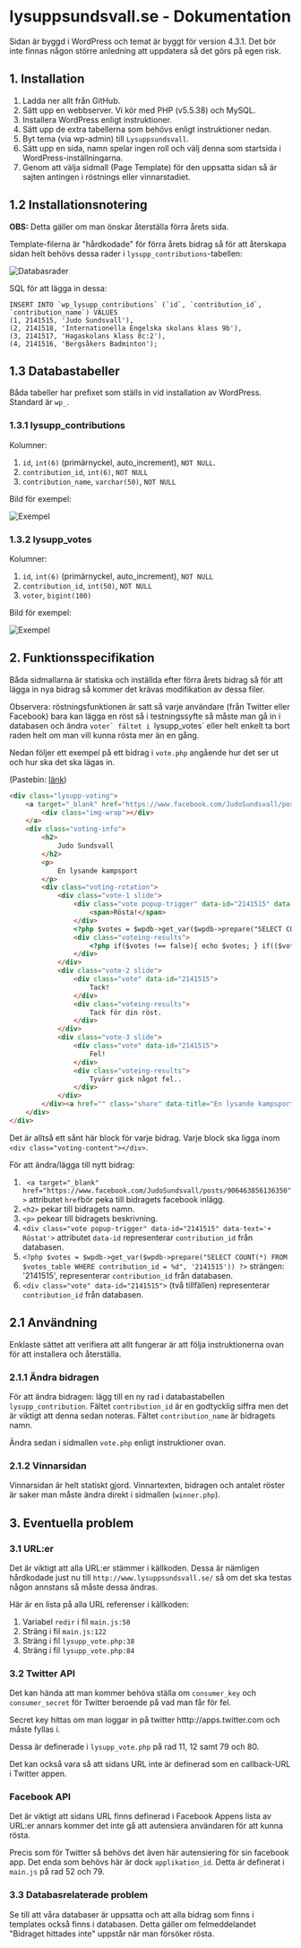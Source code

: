 # lysuppsundsvall.se - Dokumentation

Sidan är byggd i WordPress och temat är byggt för version 4.3.1. Det bör inte finnas någon större anledning att uppdatera så det görs på egen risk.

## 1. Installation
1. Ladda ner allt från GitHub.
2. Sätt upp en webbserver. Vi kör med PHP (v5.5.38) och MySQL.
3. Installera WordPress enligt instruktioner.
4. Sätt upp de extra tabellerna som behövs enligt instruktioner nedan.
5. Byt tema (via wp-admin) till `Lysuppsundsvall`.
5. Sätt upp en sida, namn spelar ingen roll och välj denna som startsida i WordPress-inställningarna.
6. Genom att välja sidmall (Page Template) för den uppsatta sidan så är sajten antingen i röstnings eller vinnarstadiet.

## 1.2 Installationsnotering

__OBS:__ Detta gäller om man önskar återställa förra årets sida.

Template-filerna är "hårdkodade" för förra årets bidrag så för att återskapa sidan helt behövs dessa rader i `lysupp_contributions`-tabellen:

![Databasrader](http://image.prntscr.com/image/283c1f6285064e8084181e568dfa29b4.png "Förra årets bidrag")

SQL för att lägga in dessa:
```
INSERT INTO `wp_lysupp_contributions` (`id`, `contribution_id`, `contribution_name`) VALUES
(1, 2141515, 'Judo Sundsvall'),
(2, 2141518, 'Internationella Engelska skolans klass 9b'),
(3, 2141517, 'Hagaskolans klass 8c:2'),
(4, 2141516, 'Bergsåkers Badminton');
```

## 1.3 Databastabeller

Båda tabeller har prefixet som ställs in vid installation av WordPress. Standard är `wp_`.

### 1.3.1 lysupp_contributions

Kolumner:
1. `id`, `int(6)` (primärnyckel, auto_increment), `NOT NULL`.
2. `contribution_id`, `int(6)`, `NOT NULL`
3. `contribution_name`, `varchar(50)`, `NOT NULL`

Bild för exempel:

![Exempel](http://image.prntscr.com/image/f134d521b4784f6683991ec78c6b8b5e.png "lysupp_contributions")

### 1.3.2 lysupp_votes

Kolumner:

1. `id`, `int(6)` (primärnyckel, auto_increment), `NOT NULL`
2. `contribution_id`, `int(50)`, `NOT NULL`
3. `voter`, `bigint(100)`

Bild för exempel:

![Exempel](http://image.prntscr.com/image/8765afd3755b4ac49f88f5cf252a0a66.png "lysupp_votes")

## 2. Funktionsspecifikation

Båda sidmallarna är statiska och inställda efter förra årets bidrag så för att lägga in nya bidrag så kommer det krävas modifikation av dessa filer.

Observera: röstningsfunktionen är satt så varje användare (från Twitter eller Facebook) bara kan lägga en röst så i testningssyfte så måste man gå in i databasen och ändra ``voter` fältet i ``lysupp_votes` eller helt enkelt ta bort raden helt om man vill kunna rösta mer än en gång.

Nedan följer ett exempel på ett bidrag i `vote.php` angående hur det ser ut och hur ska det ska lägas in.

(Pastebin: [länk](http://pastebin.com/bKumUCr8))

```html
<div class="lysupp-voting">
    <a target="_blank" href="https://www.facebook.com/JudoSundsvall/posts/906463856136350">
        <div class="img-wrap"></div>
    </a>
    <div class="voting-info">
        <h2>
            Judo Sundsvall
        </h2>
        <p>
            En lysande kampsport
        </p>
        <div class="voting-rotation">
            <div class="vote-1 slide">
                <div class="vote popup-trigger" data-id="2141515" data-text='+ Röstat'>
                    <span>Rösta!</span>
                </div>
                <?php $votes = $wpdb->get_var($wpdb->prepare("SELECT COUNT(*) FROM $votes_table WHERE contribution_id = %d", '2141515')) ?>
                <div class="voteing-results">
                    <?php if($votes !== false){ echo $votes; } if(($votes > 1) || ($votes == 0)){ echo ' Röster'; } else { echo ' Röst'; } ?>
                </div>
            </div>
            <div class="vote-2 slide">
                <div class="vote" data-id="2141515">
                    Tack!
                </div>
                <div class="voteing-results">
                    Tack för din röst.
                </div>
            </div>
            <div class="vote-3 slide">
                <div class="vote" data-id="2141515">
                    Fel!
                </div>
                <div class="voteing-results">
                    Tyvärr gick något fel..
                </div>
            </div>
        </div><a href="" class="share" data-title="En lysande kampsport" data-desc="Judo Sundsvall" data-image="http://www.lysuppsundsvall.nu/wp-content/uploads/2016/01/12376735_906463856136350_2846029237074411243_n.jpg"><span>Dela p&aring; Facebook</span></a>
    </div>
</div>
```

Det är alltså ett sånt här block för varje bidrag. Varje block ska ligga inom `<div class="voting-content"></div>`.

För att ändra/lägga till nytt bidrag:

1. ` <a target="_blank" href="https://www.facebook.com/JudoSundsvall/posts/906463856136350">` attributet `href`bör peka till bidragets facebook inlägg.
2. `<h2>` pekar till bidragets namn.
3. `<p>` pekear till bidragets beskrivning.
3. `<div class="vote popup-trigger" data-id="2141515" data-text='+ Röstat'>` attributet `data-id` representerar `contribution_id` från databasen.
4. `<?php $votes = $wpdb->get_var($wpdb->prepare("SELECT COUNT(*) FROM $votes_table WHERE contribution_id = %d", '2141515')) ?>` strängen: '2141515', representerar `contribution_id` från databasen.
5. `<div class="vote" data-id="2141515">` (två tillfällen) representerar `contribution_id` från databasen.

## 2.1 Användning

Enklaste sättet att verifiera att allt fungerar är att följa instruktionerna ovan för att installera och återställa.

### 2.1.1 Ändra bidragen

För att ändra bidragen: lägg till en ny rad i databastabellen `lysupp_contribution`. Fältet `contribution_id` är en godtycklig siffra men det är viktigt att denna sedan noteras. Fältet `contribution_name` är bidragets namn.

Ändra sedan i sidmallen `vote.php` enligt instruktioner ovan.

### 2.1.2 Vinnarsidan

Vinnarsidan är helt statiskt gjord. Vinnartexten, bidragen och antalet röster är saker man måste ändra direkt i sidmallen (`winner.php`).

## 3. Eventuella problem

### 3.1 URL:er

Det är viktigt att alla URL:er stämmer i källkoden. Dessa är nämligen hårdkodade just nu till `http://www.lysuppsundsvall.se/` så om det ska testas någon annstans så måste dessa ändras.

Här är en lista på alla URL referenser i källkoden:

1. Variabel `redir` i fil `main.js:50`
2. Sträng i fil `main.js:122`
3. Sträng i fil `lysupp_vote.php:38`
4. Sträng i fil `lysupp_vote.php:84`

### 3.2 Twitter API

Det kan hända att man kommer behöva ställa om `consumer_key` och `consumer_secret` för Twitter beroende på vad man får för fel.

Secret key hittas om man loggar in på twitter htttp://apps.twitter.com och måste fyllas i.

Dessa är definerade i `lysupp_vote.php` på rad 11, 12 samt 79 och 80.

Det kan också vara så att sidans URL inte är definerad som en callback-URL i Twitter appen.

### Facebook API

Det är viktigt att sidans URL finns definerad i Facebook Appens lista av URL:er annars kommer det inte gå att autensiera användaren för att kunna rösta.

Precis som för Twitter så behövs det även här autensiering för sin facebook app. Det enda som behövs här är dock `applikation_id`. Detta är definerat i `main.js` på rad 52 och 79.

### 3.3 Databasrelaterade problem

Se till att våra databaser är uppsatta och att alla bidrag som finns i templates också finns i databasen. Detta gäller om felmeddelandet "Bidraget hittades inte" uppstår när man försöker rösta.
